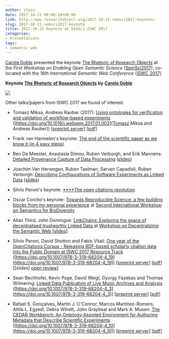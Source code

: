 ```yaml
---
author: stain
date: 2017-10-21 09:00:10+00:00
link: http://www.researchobject.org/2017-10-21-semsci2017-keynote/
slug: 2017-10-21-semsci2017-keynote
title: 2017-10-21 Keynote at SemSci ISWC 2017
categories:
- Presentations
tags:
- semantic web
---
```

[Carole Goble](http://orcid.org/0000-0003-1219-2137) presented the keynote [The Rhetoric of Research Objects](https://www.slideshare.net/carolegoble/the-rhetoric-of-research-objects-81065325) at the _First Workshop on Enabling Open Semantic Science_ ([SemSci2017](https://semsci.github.io/semSci2017/)), co-located with the _16th_ _International Semantic Web Conference_ ([ISWC 2017)](https://iswc2017.semanticweb.org/).



**Keynote [The Rhetoric of Research Objects](//www.slideshare.net/carolegoble/the-rhetoric-of-research-objects-81065325) by** **[Carole Goble](http://orcid.org/0000-0003-1219-2137)**




<!-- more -->




[![](https://semsci.github.io/semSci2017/images/semsci2017.jpg)](https://semsci.github.io/semSci2017/)




Other talks/papers from ISWC 2017 we found of interest:








	
  * Tomasz Miksa, Andreas Rauber (2017): [Using ontologies for verification and validation of workflow-based experiments](http://www.websemanticsjournal.org/index.php/ps/article/view/488/504) ([https://doi.org/10.1016/j.websem.2017.01.002](Tomasz Miksa and Andreas Rauber)) [[preprint server]](http://www.websemanticsjournal.org/index.php/ps/article/view/488) [[pdf]](http://www.websemanticsjournal.org/index.php/ps/article/view/488/504)

	
  * Frank van Harmelen's keynote: [The end of the scientific paper as we know it (in 4 easy steps)](https://www.slideshare.net/Frank.van.Harmelen/the-end-of-the-scientific-paper-as-we-know-it-or-not)

	
  * Ben De Meester, Anastasia Dimou, Ruben Verborgh, and Erik Mannens: [Detailed Provenance Capture of Data Processing](http://ceur-ws.org/Vol-1931/paper-05.pdf) ([slides](https://www.slideshare.net/BenDeMeester/semsci2017-detailed-provenance-capture-of-data-processing))

	
  * Joachim Van Herwegen, Ruben Taelman, Sarven Capadisli, Ruben Verborgh: [Describing Configurations of Software Experiments as Linked Data](https://linkedsoftwaredependencies.org/articles/describing-experiments/) ([slides](https://www.slideshare.net/JoachimVH/describing-configurations-of-software-experiments-as-linked-data))

	
  * Silvio Peroni's keynote: [****The open citations revolution](https://w3id.org/people/essepuntato/presentations/the-open-citations-revolution.html)

	
  * Oscar Corcho's keynote: [Towards Reproducible Science: a few building blocks from my personal experience](https://www.slideshare.net/ocorcho/towards-reproducible-science-a-few-building-blocks-from-my-personal-experience?) at [Second International Workshop on Semantics for BioDiversity ](http://fusion.cs.uni-jena.de/s4biodiv2017/)

	
  * Allan Third, John Domingue: [LinkChains: Exploring the space of decentralised trustworthy Linked Data ](http://blockchain.kmi.open.ac.uk/desemweb2017/desemweb2017.html)at [Workshop on Decentralizing the Semantic Web ](http://iswc2017.desemweb.org/)[[slides](https://www.slideshare.net/secret/631fp2j6vHjxyU)]

	
  * Silvio Peroni, David Shotton and Fabio Vitali: [One year of the OpenCitations Corpus - Releasing RDF-based scholarly citation data into the Public Domain at ISWC 2017 Resource Track](https://w3id.org/people/essepuntato/papers/oc-iswc2017.html) ([https://doi.org/10.1007/978-3-319-68204-4_19](https://doi.org/10.1007/978-3-319-68204-4_19)) [[preprint server](https://iswc2017.semanticweb.org/paper-178/)] [[pdf](https://iswc2017.ai.wu.ac.at/wp-content/uploads/papers/MainProceedings/178.pdf)] [[slides] [](https://w3id.org/people/essepuntato/presentations/oc-iswc2017.html)[open review](https://gist.github.com/stain/78d688c2fc527cc2f95c06d78c844526)]

	
  * Sean Bechhofer, Kevin Page, David Weigl, Gyorgy Fazekas and Thomas Wilmering: [Linked Data Publication of Live Music Archives and Analysis ](https://iswc2017.semanticweb.org/paper-221/)([https://doi.org/10.1007/978-3-319-68204-4_3](https://doi.org/10.1007/978-3-319-68204-4_3)) [[preprint server](https://iswc2017.semanticweb.org/paper-221/)] [[pdf](https://iswc2017.ai.wu.ac.at/wp-content/uploads/papers/MainProceedings/221.pdf)]

	
  * Rafael S. Gonçalves, Martin J. O'Connor, Marcos Martínez-Romero, Attila L. Egyedi, Debra Wilrett, John Graybeal and Mark A. Musen: [The CEDAR Workbench: An Ontology-Assisted Environment for Authoring Metadata that Describe Scientific Experiments](https://iswc2017.semanticweb.org/paper-342). ([https://doi.org/10.1007/978-3-319-68204-4_10](https://doi.org/10.1007/978-3-319-68204-4_10)) [[preprint server](https://iswc2017.semanticweb.org/paper-342/)] [[pdf](https://iswc2017.ai.wu.ac.at/wp-content/uploads/papers/MainProceedings/342.pdf)]



